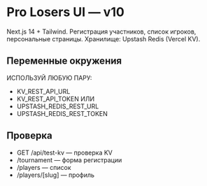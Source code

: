 # Pro Losers UI — v10
Next.js 14 + Tailwind. Регистрация участников, список игроков, персональные страницы.
Хранилище: Upstash Redis (Vercel KV).

## Переменные окружения
ИСПОЛЬЗУЙ ЛЮБУЮ ПАРУ:
- KV_REST_API_URL
- KV_REST_API_TOKEN
ИЛИ
- UPSTASH_REDIS_REST_URL
- UPSTASH_REDIS_REST_TOKEN

## Проверка
- GET /api/test-kv — проверка KV
- /tournament — форма регистрации
- /players — список
- /players/[slug] — профиль
